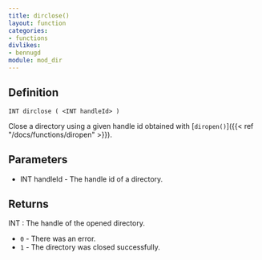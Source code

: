 ```yaml
---
title: dirclose()
layout: function
categories:
- functions
divlikes:
- bennugd
module: mod_dir
---
```


## Definition

    INT dirclose ( <INT handleId> )

Close a directory using a given handle id obtained with [`diropen()`]({{< ref "/docs/functions/diropen" >}}).

## Parameters

- INT handleId  - The handle id of a directory.

## Returns

INT : The handle of the opened directory.

- `0` - There was an error.
- `1` - The directory was closed successfully.
